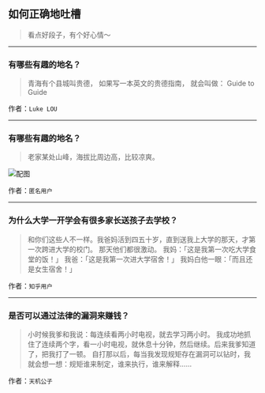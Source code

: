 ## 如何正确地吐槽

> 看点好段子，有个好心情～


 
---

### 有哪些有趣的地名？

> 青海有个县城叫贵德，
> 如果写一本英文的贵德指南，
> 就会叫做：
> Guide to Guide


作者：`Luke LOU`

---

### 有哪些有趣的地名？

> 老家某处山峰，海拔比周边高，比较凉爽。



![配图](http://pic1.zhimg.com/70/v2-fccfca37e85794d633c2dcd267799bbc_b.jpg)


作者：`匿名用户`

---

### 为什么大学一开学会有很多家长送孩子去学校？

> 和你们这些人不一样。我爸妈活到四五十岁，直到送我上大学的那天，才第一次跨进大学的校门。
> 那天他们都很激动。
> 我妈：「这是我第一次吃大学食堂的饭！」
> 我爸：「这是我第一次进大学宿舍！」
> 我妈白他一眼：「而且还是女生宿舍！」


作者：`知乎用户`

---

### 是否可以通过法律的漏洞来赚钱？

> 小时候我爹和我说：每连续看两小时电视，就去学习两小时。
> 我成功地抓住了连续两个字，看一小时电视，就休息十分钟，然后继续。后来我爹知道了，把我打了一顿。
> 自打那以后，每当我发现规矩存在漏洞可以钻时，我就会想一想：规矩谁来制定，谁来执行，谁来解释......


作者：`天机公子`